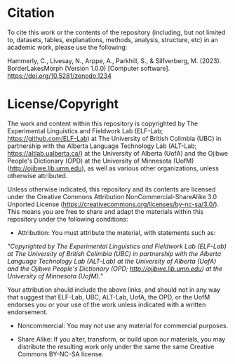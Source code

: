 # Citation

To cite this work or the contents of the repository (including, but not limited to, datasets, tables, explanations, methods, analysis, structure, etc) in an academic work, please use the following:

Hammerly, C., Livesay, N., Arppe, A., Parkhill, S., & Silfverberg, M. (2023). BorderLakesMorph (Version 1.0.0) [Computer software]. https://doi.org/10.5281/zenodo.1234

# License/Copyright

The work and content within this repository is copyrighted by The Experimental Linguistics and Fieldwork Lab (ELF-Lab; https://github.com/ELF-Lab) at The University of British Colimbia (UBC) in partnership with the Alberta Language Technology Lab (ALT-Lab; https://altlab.ualberta.ca/) at the University of Alberta (UofA) and the Ojibwe People's Dictionary (OPD) at the University of Minnesota (UofM) (http://ojibwe.lib.umn.edu),  as well as various other organizations, unless otherwise attributed.

Unless otherwise indicated, this repository and its contents are licensed under the Creative Commons Attribution NonCommercial-ShareAlike 3.0 Unported License (https://creativecommons.org/licenses/by-nc-sa/3.0/). This means you are free to share and adapt the materials within this repository under the following conditions:

- Attribution: You must attribute the material, with statements such as:

*"Copyrighted by The Experimental Linguistics and Fieldwork Lab (ELF-Lab) at The University of British Colimbia (UBC) in partnership with the Alberta Language Technology Lab (ALT-Lab) at the University of Alberta (UofA) and the Ojibwe People's Dictionary (OPD; http://ojibwe.lib.umn.edu) at the University of Minnesota (UofM)."* 

Your attribution should include the above links, and should not in any way that suggest that ELF-Lab, UBC, ALT-Lab, UofA, the OPD, or the UofM endorses you or your use of the work unless indicated with a written endorsement.

- Noncommercial: You may not use any material for commercial purposes.

- Share Alike: If you alter, transform, or build upon our materials, you may distribute the resulting work only under the same the same Creative Commons BY-NC-SA license.